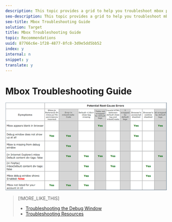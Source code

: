 ```yaml
---
description: This topic provides a grid to help you troubleshoot mbox problems.
seo-description: This topic provides a grid to help you troubleshoot mbox problems.
seo-title: Mbox Troubleshooting Guide
solution: Target
title: Mbox Troubleshooting Guide
topic: Recommendations
uuid: 87766c6e-1f28-4877-8fc8-3d9e5dd5bb52
index: y
internal: n
snippet: y
translate: y
---
```


# Mbox Troubleshooting Guide


![](assets/troubleshooting_table.png) 
>[!MORE_LIKE_THIS]
>
>* [ Troubleshooting the Debug Window ](r_Troubleshooting_the_Debug_Window.md#reference_66397C1A54254F58BCF4FF552A204DD7)
>* [ Troubleshooting Resources ](r_Troubleshooting_Resources.md#reference_1DCDDAC4BAA348148BBD628587A3F669)
